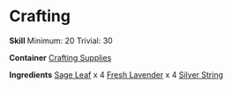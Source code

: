 <!-- TITLE: Cleansing Smudge Stick -->
<!-- SUBTITLE: Wave this about to cleanse the air of negative energies -->




# Crafting

**Skill**
Minimum: 20
Trivial: 30

**Container**
[Crafting Supplies](crafting-supplies)

**Ingredients**
[Sage Leaf](sage-leaf) x 4
[Fresh Lavender](fresh-lavender) x 4
[Silver String](silver-string)